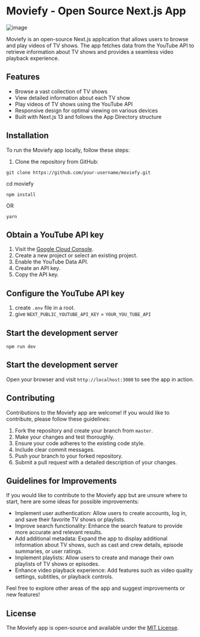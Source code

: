 # Moviefy - Open Source Next.js App

![image](https://github.com/Thedineshk24/moviefy/assets/33573799/94b9ec35-76a6-4d08-b3ce-6f9a32689a56)

Moviefy is an open-source Next.js application that allows users to browse and play videos of TV shows. The app fetches data from the YouTube API to retrieve information about TV shows and provides a seamless video playback experience.

## Features

- Browse a vast collection of TV shows
- View detailed information about each TV show
- Play videos of TV shows using the YouTube API
- Responsive design for optimal viewing on various devices
- Built with Next.js 13 and follows the App Directory structure

## Installation

To run the Moviefy app locally, follow these steps:

1. Clone the repository from GitHub:

```shell
git clone https://github.com/your-username/moviefy.git
```

cd moviefy

```
npm install
```
OR
```
yarn
```

## Obtain a YouTube API key

1. Visit the [Google Cloud Console](https://console.cloud.google.com/).
2. Create a new project or select an existing project.
3. Enable the YouTube Data API.
4. Create an API key.
5. Copy the API key.

## Configure the YouTube API key

1. create `.env` file in a root.
2. give `NEXT_PUBLIC_YOUTUBE_API_KEY` = `YOUR_YOU_TUBE_API`

## Start the development server
```
npm run dev
```

## Start the development server

Open your browser and visit `http://localhost:3000` to see the app in action.

## Contributing

Contributions to the Moviefy app are welcome! If you would like to contribute, please follow these guidelines:

1. Fork the repository and create your branch from `master`.
2. Make your changes and test thoroughly.
3. Ensure your code adheres to the existing code style.
4. Include clear commit messages.
5. Push your branch to your forked repository.
6. Submit a pull request with a detailed description of your changes.

## Guidelines for Improvements

If you would like to contribute to the Moviefy app but are unsure where to start, here are some ideas for possible improvements:

- Implement user authentication: Allow users to create accounts, log in, and save their favorite TV shows or playlists.
- Improve search functionality: Enhance the search feature to provide more accurate and relevant results.
- Add additional metadata: Expand the app to display additional information about TV shows, such as cast and crew details, episode summaries, or user ratings.
- Implement playlists: Allow users to create and manage their own playlists of TV shows or episodes.
- Enhance video playback experience: Add features such as video quality settings, subtitles, or playback controls.

Feel free to explore other areas of the app and suggest improvements or new features!

## License

The Moviefy app is open-source and available under the [MIT License](LICENSE).

